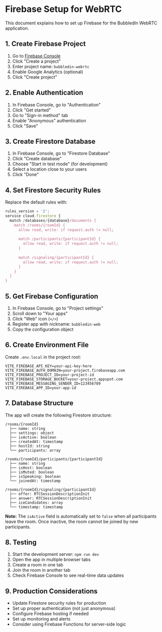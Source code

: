 # Firebase Setup for WebRTC

This document explains how to set up Firebase for the BubbledIn WebRTC application.

## 1. Create Firebase Project

1. Go to [Firebase Console](https://console.firebase.google.com/)
2. Click "Create a project"
3. Enter project name: `bubbledin-webrtc`
4. Enable Google Analytics (optional)
5. Click "Create project"

## 2. Enable Authentication

1. In Firebase Console, go to "Authentication"
2. Click "Get started"
3. Go to "Sign-in method" tab
4. Enable "Anonymous" authentication
5. Click "Save"

## 3. Create Firestore Database

1. In Firebase Console, go to "Firestore Database"
2. Click "Create database"
3. Choose "Start in test mode" (for development)
4. Select a location close to your users
5. Click "Done"

## 4. Set Firestore Security Rules

Replace the default rules with:

```javascript
rules_version = '2';
service cloud.firestore {
  match /databases/{database}/documents {
    match /rooms/{roomId} {
      allow read, write: if request.auth != null;
      
      match /participants/{participantId} {
        allow read, write: if request.auth != null;
      }
      
      match /signaling/{participantId} {
        allow read, write: if request.auth != null;
      }
    }
  }
}
```

## 5. Get Firebase Configuration

1. In Firebase Console, go to "Project settings"
2. Scroll down to "Your apps"
3. Click "Web" icon (`</>`)
4. Register app with nickname: `bubbledin-web`
5. Copy the configuration object

## 6. Create Environment File

Create `.env.local` in the project root:

```env
VITE_FIREBASE_API_KEY=your-api-key-here
VITE_FIREBASE_AUTH_DOMAIN=your-project.firebaseapp.com
VITE_FIREBASE_PROJECT_ID=your-project-id
VITE_FIREBASE_STORAGE_BUCKET=your-project.appspot.com
VITE_FIREBASE_MESSAGING_SENDER_ID=123456789
VITE_FIREBASE_APP_ID=your-app-id
```

## 7. Database Structure

The app will create the following Firestore structure:

```
/rooms/{roomId}
  ├── name: string
  ├── settings: object
  ├── isActive: boolean
  ├── createdAt: timestamp
  ├── hostId: string
  └── participants: array

/rooms/{roomId}/participants/{participantId}
  ├── name: string
  ├── isHost: boolean
  ├── isMuted: boolean
  ├── isSpeaking: boolean
  └── joinedAt: timestamp

/rooms/{roomId}/signaling/{participantId}
  ├── offer: RTCSessionDescriptionInit
  ├── answer: RTCSessionDescriptionInit
  ├── iceCandidates: array
  └── timestamp: timestamp
```

**Note:** The `isActive` field is automatically set to `false` when all participants leave the room. Once inactive, the room cannot be joined by new participants.

## 8. Testing

1. Start the development server: `npm run dev`
2. Open the app in multiple browser tabs
3. Create a room in one tab
4. Join the room in another tab
5. Check Firebase Console to see real-time data updates

## 9. Production Considerations

- Update Firestore security rules for production
- Set up proper authentication (not just anonymous)
- Configure Firebase hosting if needed
- Set up monitoring and alerts
- Consider using Firebase Functions for server-side logic
